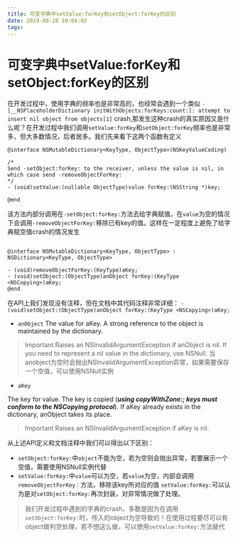 ```yaml
---
title: 可变字典中setValue:forKey和setObject:forKey的区别
date: 2019-08-28 10:04:02
tags:
---
```


# 可变字典中setValue:forKey和setObject:forKey的区别

在开发过程中，使用字典的频率也是非常高的，也经常会遇到一个类似
`-[__NSPlaceholderDictionary initWithObjects:forKeys:count:]: attempt to insert nil object from objects[1]`
crash,那发生这种crash的真实原因又是什么呢？在开发过程中我们调用`setValue:forKey`和`setObject:forKey`频率也是非常多，但大多数情况，后者居多。我们先来看下这两个函数有定义

```objc
@interface NSMutableDictionary<KeyType, ObjectType>(NSKeyValueCoding)

/* 
Send -setObject:forKey: to the receiver, unless the value is nil, in which case send -removeObjectForKey:
*/
- (void)setValue:(nullable ObjectType)value forKey:(NSString *)key;

@end
```

该方法内部分调用在`-setObject:forKey:`方法去给字典赋值，在`value`为空的情况下会调用`-removeObjectForKey:`移除已有key的值。这样在一定程度上避免了给字典赋空值crash的情况发生

```objc

@interface NSMutableDictionary<KeyType, ObjectType> : NSDictionary<KeyType, ObjectType>

- (void)removeObjectForKey:(KeyType)aKey;
- (void)setObject:(ObjectType)anObject forKey:(KeyType <NSCopying>)aKey;
@end
```

在API上我们发现没有注释，但在文档中其代码注释非常详细：
`- (void)setObject:(ObjectType)anObject forKey:(KeyType <NSCopying>)aKey;`

* `anObject`
The value for aKey. A strong reference to the object is maintained by the dictionary.

>Important
>Raises an NSInvalidArgumentException if anObject is nil. If you need to represent a nil value in the dictionary, use NSNull.
当anobject为空时会抛出NSInvalidArgumentException异常，如果需要保存一个空值，可以使用NSNull实例

* `aKey`
  
The key for value. The key is copied (***using copyWithZone:; keys must conform to the NSCopying protocol***). If aKey already exists in the dictionary, anObject takes its place.
> Important
> Raises an NSInvalidArgumentException if aKey is nil.


从上述API定义和文档注释中我们可以得出以下区别：
* `setObject:forKey:`中`object`不能为空，若为空则会抛出异常，若要展示一个空值，需要使用NSNull实例代替
* `setValue:forKey:`中`value`可以为空，若`value`为空，内部会调用`removeObjectForKey：`方法，移除该key所对应的值
`setValue:forKey:`可以认为是对`setObject:forKey:`再次封装，对异常情况做了处理。

>我们开发过程中遇到的字典的crash，多数是因为在调用`setObject:forKey:`时，传入的object为空导致的！在使用过程要尽可以有object做判空处理，若不想这么做，可以使用`setValue:forKey:`方法替代
